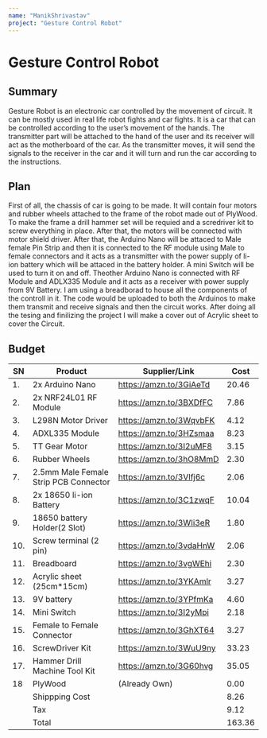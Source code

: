 ```yaml
---
name: "ManikShrivastav"
project: "Gesture Control Robot"
---
```


# Gesture Control Robot


## Summary

Gesture Robot is an electronic car controlled by the movement of circuit. It can be mostly used in real 
life robot fights and car fights. It is a car that can be controlled according to the user’s movement of the 
hands. The transmitter part will be attached to the hand of the user and its receiver will act as the 
motherboard of the car. As the transmitter moves, it will send the signals to the receiver in the car and it 
will turn and run the car according to the instructions.

## Plan

First of all, the chassis of car is going to be made. It will contain four motors and rubber wheels attached 
to the frame of the robot made out of PlyWood. To make the frame a drill hammer set will be requied 
and a scredriver kit to screw everything in place. After that, the motors will be connected with motor shield driver. 
After that, the Arduino Nano will be attaced to Male female Pin Strip and then it
is connected to the RF module using Male to female connectors and it acts as a transmitter with the power supply 
of li-ion battery which will be attaced in the battery holder. A mini Switch will be used to turn it on and off.
Theother Arduino Nano is connected with RF Module and ADLX335 Module and it acts as a receiver with 
power supply from 9V Battery. I am using a breadborad to house all the components of the controll in it.
The code would be uploaded to both the Arduinos to make them transmit and receive signals and then the circuit works.
After doing all the tesing and finilizing the project I will make a cover out of Acrylic sheet to cover the Circuit.

## Budget

| SN   | Product                               | Supplier/Link                         | Cost   |
| ---- | ------------------------------------- |-------------------------------------- | ------ |
|  1.  | 2x Arduino Nano                       |  https://amzn.to/3GiAeTd              | 20.46  |
|  2.  | 2x NRF24L01 RF Module                 |  https://amzn.to/3BXDfFC              | 7.86   |      
|  3.  | L298N Motor Driver                    |  https://amzn.to/3WqvbFK              | 4.12   |
|  4.  | ADXL335 Module                        |  https://amzn.to/3HZsmaa              | 8.23   |
|  5.  | TT Gear Motor                         |  https://amzn.to/3I2uMF8              | 3.15   |
|  6.  | Rubber Wheels                         |  https://amzn.to/3hO8MmD              | 2.30   |
|  7.  | 2.5mm Male Female Strip PCB Connector |  https://amzn.to/3Vlfj6c              | 2.06   |
|  8.  | 2x 18650 li-ion Battery               |  https://amzn.to/3C1zwqF              | 10.04  |
|  9.  | 18650 battery Holder(2 Slot)          |  https://amzn.to/3WIi3eR              | 1.80   |
|  10. | Screw terminal (2 pin)                |  https://amzn.to/3vdaHnW              | 2.06   |
|  11. | Breadboard                            |  https://amzn.to/3vgWEhi              | 2.30   |
|  12. | Acrylic sheet (25cm*15cm)             |  https://amzn.to/3YKAmlr              | 3.27   |
|  13. | 9V battery                            |  https://amzn.to/3YPfmKa              | 4.60   |
|  14. | Mini Switch                           |  https://amzn.to/3I2yMpi              | 2.18   |
|  15. | Female to Female Connector            |  https://amzn.to/3GhXT64              | 3.27   |
|  16. | ScrewDriver Kit                       |  https://amzn.to/3WuU9ny              | 33.23  |
|  17. | Hammer Drill Machine Tool Kit         |  https://amzn.to/3G60hvg              | 35.05  |
|  18  | PlyWood                               |  (Already Own)                        | 0.00   |     
|      | Shippping Cost                        |                                       | 8.26   |
|      | Tax                                   |                                       | 9.12   |
|      | Total                                 |                                       | 163.36 |
